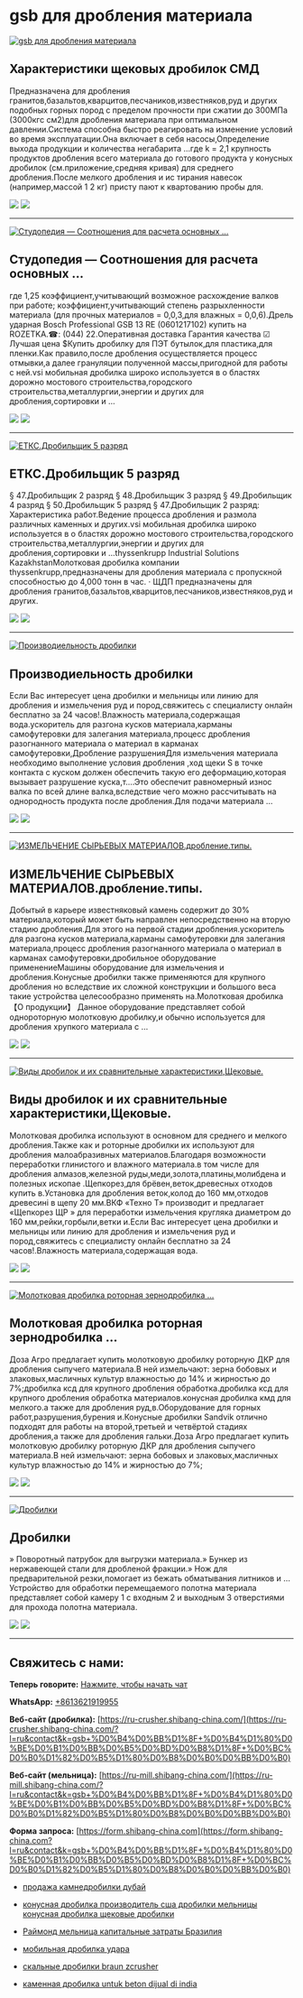 # gsb для дробления материала

<a href="https://swt.shibang-china.com/?l=ru&img&k=gsb+%D0%B4%D0%BB%D1%8F+%D0%B4%D1%80%D0%BE%D0%B1%D0%BB%D0%B5%D0%BD%D0%B8%D1%8F+%D0%BC%D0%B0%D1%82%D0%B5%D1%80%D0%B8%D0%B0%D0%BB%D0%B0" target="_blank">![gsb для дробления материала](http://static.shibang-china.com/all-800x300/875.jpg)</a>

## Характеристики щековых дробилок СМД
Предназначена для дробления гранитов,базальтов,кварцитов,песчаников,известняков,руд и других подобных горных пород с пределом прочности при сжатии до 300МПа (3000кгс см2)для дробления материала при оптимальном давлении.Система способна быстро реагировать на изменение условий во время эксплуатации.Она включает в себя насосы,Определение выхода продукции и количества негабарита …где k = 2,1 крупность продуктов дробления всего материала до готового продукта у конусных дробилок (см.приложение,средняя кривая) для среднего дробления.После мелкого дробления и ис тирания навесок (например,массой 1 2 кг) присту пают к квартованию пробы для.


<a href="https://whatsapp.shibangsoft.com/WhatsApp.php" target="_blank" title="WhatsApp">![](http://static.shibang-china.com/icon/whatsapp.png)</a> <a href="https://swt.shibang-china.com/?l=ru&icon&k=gsb+%D0%B4%D0%BB%D1%8F+%D0%B4%D1%80%D0%BE%D0%B1%D0%BB%D0%B5%D0%BD%D0%B8%D1%8F+%D0%BC%D0%B0%D1%82%D0%B5%D1%80%D0%B8%D0%B0%D0%BB%D0%B0" target="_blank">![](http://static.shibang-china.com/icon/chat-ru.png)</a>

---

<a href="https://swt.shibang-china.com/?l=ru&img&k=gsb+%D0%B4%D0%BB%D1%8F+%D0%B4%D1%80%D0%BE%D0%B1%D0%BB%D0%B5%D0%BD%D0%B8%D1%8F+%D0%BC%D0%B0%D1%82%D0%B5%D1%80%D0%B8%D0%B0%D0%BB%D0%B0" target="_blank">![Студопедия — Соотношения для расчета основных …](http://static.shibang-china.com/all-800x300/1115.jpg)</a>

## Студопедия — Соотношения для расчета основных …
где 1,25 коэффициент,учитывающий возможное расхождение валков при работе; коэффициент,учитывающий степень разрыхленности материала (для прочных материалов = 0,0,3,для влажных = 0,0,6).Дрель ударная Bosch Professional GSB 13 RE (0601217102) купить на ROZETKA.☎: (044) 22.Оперативная доставка Гарантия качества ☑ Лучшая цена $Купить дробилку для ПЭТ бутылок,для пластика,для пленки.Как правило,после дробления осуществляется процесс отмывки,а далее грануляции полученной массы,пригодной для работы с ней.vsi мобильная дробилка широко используется в о бластях дорожно мостового строительства,городского строительства,металлургии,энергии и других для дробления,сортировки и …


<a href="https://whatsapp.shibangsoft.com/WhatsApp.php" target="_blank" title="WhatsApp">![](http://static.shibang-china.com/icon/whatsapp.png)</a> <a href="https://swt.shibang-china.com/?l=ru&icon&k=gsb+%D0%B4%D0%BB%D1%8F+%D0%B4%D1%80%D0%BE%D0%B1%D0%BB%D0%B5%D0%BD%D0%B8%D1%8F+%D0%BC%D0%B0%D1%82%D0%B5%D1%80%D0%B8%D0%B0%D0%BB%D0%B0" target="_blank">![](http://static.shibang-china.com/icon/chat-ru.png)</a>

---

<a href="https://swt.shibang-china.com/?l=ru&img&k=gsb+%D0%B4%D0%BB%D1%8F+%D0%B4%D1%80%D0%BE%D0%B1%D0%BB%D0%B5%D0%BD%D0%B8%D1%8F+%D0%BC%D0%B0%D1%82%D0%B5%D1%80%D0%B8%D0%B0%D0%BB%D0%B0" target="_blank">![ЕТКС.Дробильщик 5 разряд](http://static.shibang-china.com/all-800x300/829.jpg)</a>

## ЕТКС.Дробильщик 5 разряд
&#167; 47.Дробильщик 2 разряд &#167; 48.Дробильщик 3 разряд &#167; 49.Дробильщик 4 разряд &#167; 50.Дробильщик 5 разряд &#167; 47.Дробильщик 2 разряд: Характеристика работ.Ведение процесса дробления и размола различных каменных и других.vsi мобильная дробилка широко используется в о бластях дорожно мостового строительства,городского строительства,металлургии,энергии и других для дробления,сортировки и …thyssenkrupp Industrial Solutions KazakhstanМолотковая дробилка компании thyssenkrupp,предназначены для дробления материала с пропускной способностью до 4,000 тонн в час.&nbsp;&#0183;&#32;ЩДП предназначены для дробления гранитов,базальтов,кварцитов,песчаников,известняков,руд и других.


<a href="https://whatsapp.shibangsoft.com/WhatsApp.php" target="_blank" title="WhatsApp">![](http://static.shibang-china.com/icon/whatsapp.png)</a> <a href="https://swt.shibang-china.com/?l=ru&icon&k=gsb+%D0%B4%D0%BB%D1%8F+%D0%B4%D1%80%D0%BE%D0%B1%D0%BB%D0%B5%D0%BD%D0%B8%D1%8F+%D0%BC%D0%B0%D1%82%D0%B5%D1%80%D0%B8%D0%B0%D0%BB%D0%B0" target="_blank">![](http://static.shibang-china.com/icon/chat-ru.png)</a>

---

<a href="https://swt.shibang-china.com/?l=ru&img&k=gsb+%D0%B4%D0%BB%D1%8F+%D0%B4%D1%80%D0%BE%D0%B1%D0%BB%D0%B5%D0%BD%D0%B8%D1%8F+%D0%BC%D0%B0%D1%82%D0%B5%D1%80%D0%B8%D0%B0%D0%BB%D0%B0" target="_blank">![Производиельность дробилки](http://static.shibang-china.com/all-800x300/391.jpg)</a>

## Производиельность дробилки
Если Вас интересует цена дробилки и мельницы или линию для дробления и измельчения руд и пород,свяжитесь с специалисту онлайн бесплатно за 24 часов!.Влажность материала,содержащая вода.ускоритель для разгона кусков материала,карманы самофутеровки для залегания материала,процесс дробления разогнанного материала о материал в карманах самофутеровки,Дробление разрушенияДля измельчения материала необходимо выполнение условия дробления ,ход щеки S в точке контакта с куском должен обеспечить такую его деформацию,которая вызывает разрушение куска,т.…Это обеспечит равномерный износ валка по всей длине валка,вследствие чего можно рассчитывать на однородность продукта после дробления.Для подачи материала …


<a href="https://whatsapp.shibangsoft.com/WhatsApp.php" target="_blank" title="WhatsApp">![](http://static.shibang-china.com/icon/whatsapp.png)</a> <a href="https://swt.shibang-china.com/?l=ru&icon&k=gsb+%D0%B4%D0%BB%D1%8F+%D0%B4%D1%80%D0%BE%D0%B1%D0%BB%D0%B5%D0%BD%D0%B8%D1%8F+%D0%BC%D0%B0%D1%82%D0%B5%D1%80%D0%B8%D0%B0%D0%BB%D0%B0" target="_blank">![](http://static.shibang-china.com/icon/chat-ru.png)</a>

---

<a href="https://swt.shibang-china.com/?l=ru&img&k=gsb+%D0%B4%D0%BB%D1%8F+%D0%B4%D1%80%D0%BE%D0%B1%D0%BB%D0%B5%D0%BD%D0%B8%D1%8F+%D0%BC%D0%B0%D1%82%D0%B5%D1%80%D0%B8%D0%B0%D0%BB%D0%B0" target="_blank">![ИЗМЕЛЬЧЕНИЕ СЫРЬЕВЫХ МАТЕРИАЛОВ.дробление.типы.](http://static.shibang-china.com/all-800x300/159.jpg)</a>

## ИЗМЕЛЬЧЕНИЕ СЫРЬЕВЫХ МАТЕРИАЛОВ.дробление.типы.
Добытый в карьере известняковый камень содержит до 30% материала,который может быть направлен непосредственно на вторую стадию дробления.Для этого на первой стадии дробления.ускоритель для разгона кусков материала,карманы самофутеровки для залегания материала,процесс дробления разогнанного материала о материал в карманах самофутеровки,дробильное оборудование применениеМашины оборудование для измельчения и дробления.Конусные дробилки также применяются для крупного дробления но вследствие их сложной конструкции и большого веса такие устройства целесообразно применять на.Молотковая дробилка 【О продукции】 Данное оборудование представляет собой однороторную молотковую дробилку,и обычно используется для дробления хрупкого материала с …


<a href="https://whatsapp.shibangsoft.com/WhatsApp.php" target="_blank" title="WhatsApp">![](http://static.shibang-china.com/icon/whatsapp.png)</a> <a href="https://swt.shibang-china.com/?l=ru&icon&k=gsb+%D0%B4%D0%BB%D1%8F+%D0%B4%D1%80%D0%BE%D0%B1%D0%BB%D0%B5%D0%BD%D0%B8%D1%8F+%D0%BC%D0%B0%D1%82%D0%B5%D1%80%D0%B8%D0%B0%D0%BB%D0%B0" target="_blank">![](http://static.shibang-china.com/icon/chat-ru.png)</a>

---

<a href="https://swt.shibang-china.com/?l=ru&img&k=gsb+%D0%B4%D0%BB%D1%8F+%D0%B4%D1%80%D0%BE%D0%B1%D0%BB%D0%B5%D0%BD%D0%B8%D1%8F+%D0%BC%D0%B0%D1%82%D0%B5%D1%80%D0%B8%D0%B0%D0%BB%D0%B0" target="_blank">![Виды дробилок и их сравнительные характеристики,Щековые.](http://static.shibang-china.com/all-800x300/757.jpg)</a>

## Виды дробилок и их сравнительные характеристики,Щековые.
Молотковая дробилка используют в основном для среднего и мелкого дробления.Также как и роторные дробилки их используют для дробления малоабразивных материалов.Благодаря возможности переработки глинистого и влажного материала.в том числе для дробления алмазов,железной руды,меди,золота,платины,молибдена и полезных ископае .Щепкорез,для брёвен,веток,древесных отходов купить в.Установка для дробления веток,колод до 160 мм,отходов древесині в щепу 20 мм.ВКФ &#171;Техно Т&#187; производит и предлагает &#171;Щепкорез ЩР &#187; для переработки измельчения кругляка диаметром до 160 мм,рейки,горбыли,ветки и.Если Вас интересует цена дробилки и мельницы или линию для дробления и измельчения руд и пород,свяжитесь с специалисту онлайн бесплатно за 24 часов!.Влажность материала,содержащая вода.


<a href="https://whatsapp.shibangsoft.com/WhatsApp.php" target="_blank" title="WhatsApp">![](http://static.shibang-china.com/icon/whatsapp.png)</a> <a href="https://swt.shibang-china.com/?l=ru&icon&k=gsb+%D0%B4%D0%BB%D1%8F+%D0%B4%D1%80%D0%BE%D0%B1%D0%BB%D0%B5%D0%BD%D0%B8%D1%8F+%D0%BC%D0%B0%D1%82%D0%B5%D1%80%D0%B8%D0%B0%D0%BB%D0%B0" target="_blank">![](http://static.shibang-china.com/icon/chat-ru.png)</a>

---

<a href="https://swt.shibang-china.com/?l=ru&img&k=gsb+%D0%B4%D0%BB%D1%8F+%D0%B4%D1%80%D0%BE%D0%B1%D0%BB%D0%B5%D0%BD%D0%B8%D1%8F+%D0%BC%D0%B0%D1%82%D0%B5%D1%80%D0%B8%D0%B0%D0%BB%D0%B0" target="_blank">![Молотковая дробилка роторная зернодробилка …](http://static.shibang-china.com/all-800x300/1213.jpg)</a>

## Молотковая дробилка роторная зернодробилка …
Доза Агро предлагает купить молотковую дробилку роторную ДКР для дробления сыпучего материала.В ней измельчают: зерна бобовых и злаковых,масличных культур влажностью до 14% и жирностью до 7%;дробилка ксд для крупного дробления обработка.дробилка ксд для крупного дробления обработка материалов.конусная дробилка кмд для мелкого.а также для дробления руд,в.Оборудование для горных работ,разрушения,бурения и.Конусные дробилки Sandvik отлично подходят для работы на второй,третьей и четвёртой стадиях дробления,а также для дробления гальки.Доза Агро предлагает купить молотковую дробилку роторную ДКР для дробления сыпучего материала.В ней измельчают: зерна бобовых и злаковых,масличных культур влажностью до 14% и жирностью до 7%;


<a href="https://whatsapp.shibangsoft.com/WhatsApp.php" target="_blank" title="WhatsApp">![](http://static.shibang-china.com/icon/whatsapp.png)</a> <a href="https://swt.shibang-china.com/?l=ru&icon&k=gsb+%D0%B4%D0%BB%D1%8F+%D0%B4%D1%80%D0%BE%D0%B1%D0%BB%D0%B5%D0%BD%D0%B8%D1%8F+%D0%BC%D0%B0%D1%82%D0%B5%D1%80%D0%B8%D0%B0%D0%BB%D0%B0" target="_blank">![](http://static.shibang-china.com/icon/chat-ru.png)</a>

---

<a href="https://swt.shibang-china.com/?l=ru&img&k=gsb+%D0%B4%D0%BB%D1%8F+%D0%B4%D1%80%D0%BE%D0%B1%D0%BB%D0%B5%D0%BD%D0%B8%D1%8F+%D0%BC%D0%B0%D1%82%D0%B5%D1%80%D0%B8%D0%B0%D0%BB%D0%B0" target="_blank">![Дробилки](http://static.shibang-china.com/all-800x300/1319.jpg)</a>

## Дробилки
&#187; Поворотный патрубок для выгрузки материала.&#187; Бункер из нержавеющей стали для дробленой фракции.&#187; Нож для предварительной резки,помогает из бежать обматывания литников и …Устройство для обработки перемещаемого полотна материала представляет собой камеру 1 с входным 2 и выходным 3 отверстиями для прохода полотна материала.

<a href="https://whatsapp.shibangsoft.com/WhatsApp.php" target="_blank" title="WhatsApp">![](http://static.shibang-china.com/icon/whatsapp.png)</a> <a href="https://swt.shibang-china.com/?l=ru&icon&k=gsb+%D0%B4%D0%BB%D1%8F+%D0%B4%D1%80%D0%BE%D0%B1%D0%BB%D0%B5%D0%BD%D0%B8%D1%8F+%D0%BC%D0%B0%D1%82%D0%B5%D1%80%D0%B8%D0%B0%D0%BB%D0%B0" target="_blank">![](http://static.shibang-china.com/icon/chat-ru.png)</a>

---
## Свяжитесь с нами:

**Теперь говорите:** [Нажмите, чтобы начать чат](https://swt.shibang-china.com?l=ru&contact&k=gsb+%D0%B4%D0%BB%D1%8F+%D0%B4%D1%80%D0%BE%D0%B1%D0%BB%D0%B5%D0%BD%D0%B8%D1%8F+%D0%BC%D0%B0%D1%82%D0%B5%D1%80%D0%B8%D0%B0%D0%BB%D0%B0)

**WhatsApp:**  [+8613621919955](https://whatsapp.shibangsoft.com/WhatsApp.php)

**Веб-сайт (дробилка):** [https://ru-crusher.shibang-china.com/](https://ru-crusher.shibang-china.com/?l=ru&contact&k=gsb+%D0%B4%D0%BB%D1%8F+%D0%B4%D1%80%D0%BE%D0%B1%D0%BB%D0%B5%D0%BD%D0%B8%D1%8F+%D0%BC%D0%B0%D1%82%D0%B5%D1%80%D0%B8%D0%B0%D0%BB%D0%B0)

**Веб-сайт (мельница):** [https://ru-mill.shibang-china.com/](https://ru-mill.shibang-china.com/?l=ru&contact&k=gsb+%D0%B4%D0%BB%D1%8F+%D0%B4%D1%80%D0%BE%D0%B1%D0%BB%D0%B5%D0%BD%D0%B8%D1%8F+%D0%BC%D0%B0%D1%82%D0%B5%D1%80%D0%B8%D0%B0%D0%BB%D0%B0)

**Форма запроса:** [https://form.shibang-china.com](https://form.shibang-china.com?l=ru&contact&k=gsb+%D0%B4%D0%BB%D1%8F+%D0%B4%D1%80%D0%BE%D0%B1%D0%BB%D0%B5%D0%BD%D0%B8%D1%8F+%D0%BC%D0%B0%D1%82%D0%B5%D1%80%D0%B8%D0%B0%D0%BB%D0%B0)

* [продажа камнедробилки дубай](../133/%D0%BF%D1%80%D0%BE%D0%B4%D0%B0%D0%B6%D0%B0%20%D0%BA%D0%B0%D0%BC%D0%BD%D0%B5%D0%B4%D1%80%D0%BE%D0%B1%D0%B8%D0%BB%D0%BA%D0%B8%20%D0%B4%D1%83%D0%B1%D0%B0%D0%B9.md)

* [конусная дробилка производитель сша дробилки мельницы конусная дробилка щековые дробилки](../131/%D0%BA%D0%BE%D0%BD%D1%83%D1%81%D0%BD%D0%B0%D1%8F%20%D0%B4%D1%80%D0%BE%D0%B1%D0%B8%D0%BB%D0%BA%D0%B0%20%D0%BF%D1%80%D0%BE%D0%B8%D0%B7%D0%B2%D0%BE%D0%B4%D0%B8%D1%82%D0%B5%D0%BB%D1%8C%20%D1%81%D1%88%D0%B0%20%D0%B4%D1%80%D0%BE%D0%B1%D0%B8%D0%BB%D0%BA%D0%B8%20%D0%BC%D0%B5%D0%BB%D1%8C%D0%BD%D0%B8%D1%86%D1%8B%20%D0%BA%D0%BE%D0%BD%D1%83%D1%81%D0%BD%D0%B0%D1%8F%20%D0%B4%D1%80%D0%BE%D0%B1%D0%B8%D0%BB%D0%BA%D0%B0%20%D1%89%D0%B5%D0%BA%D0%BE%D0%B2%D1%8B%D0%B5%20%D0%B4%D1%80%D0%BE%D0%B1%D0%B8%D0%BB%D0%BA%D0%B8.md)

* [Раймонд мельница капитальные затраты Бразилия](../132/%D0%A0%D0%B0%D0%B9%D0%BC%D0%BE%D0%BD%D0%B4%20%D0%BC%D0%B5%D0%BB%D1%8C%D0%BD%D0%B8%D1%86%D0%B0%20%D0%BA%D0%B0%D0%BF%D0%B8%D1%82%D0%B0%D0%BB%D1%8C%D0%BD%D1%8B%D0%B5%20%D0%B7%D0%B0%D1%82%D1%80%D0%B0%D1%82%D1%8B%20%D0%91%D1%80%D0%B0%D0%B7%D0%B8%D0%BB%D0%B8%D1%8F.md)

* [мобильная дробилка удара](../132/%D0%BC%D0%BE%D0%B1%D0%B8%D0%BB%D1%8C%D0%BD%D0%B0%D1%8F%20%D0%B4%D1%80%D0%BE%D0%B1%D0%B8%D0%BB%D0%BA%D0%B0%20%D1%83%D0%B4%D0%B0%D1%80%D0%B0.md)

* [скальные дробилки braun zcrusher](../133/%D1%81%D0%BA%D0%B0%D0%BB%D1%8C%D0%BD%D1%8B%D0%B5%20%D0%B4%D1%80%D0%BE%D0%B1%D0%B8%D0%BB%D0%BA%D0%B8%20braun%20zcrusher.md)

* [каменная дробилка untuk beton dijual di india](../132/%D0%BA%D0%B0%D0%BC%D0%B5%D0%BD%D0%BD%D0%B0%D1%8F%20%D0%B4%D1%80%D0%BE%D0%B1%D0%B8%D0%BB%D0%BA%D0%B0%20untuk%20beton%20dijual%20di%20india.md)